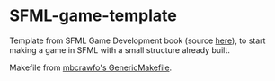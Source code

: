 # SFML-game-template
Template from SFML Game Development book 
(source [here](https://github.com/LaurentGomila/SFML-Game-Development-Book/)), 
to start making a game in SFML with a small structure already built.


Makefile from [mbcrawfo's GenericMakefile](https://github.com/mbcrawfo/GenericMakefile).
